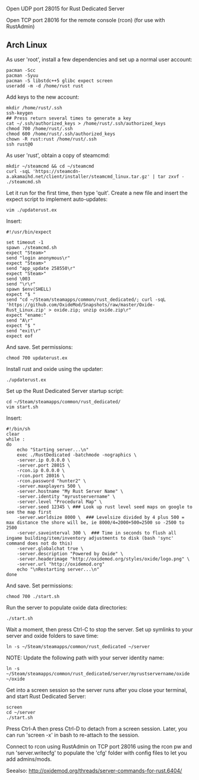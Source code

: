 Open UDP port 28015 for Rust Dedicated Server

Open TCP port 28016 for the remote console (rcon) (for use with RustAdmin)

## Arch Linux

As user 'root', install a few dependencies and set up a normal user account:
  
```
pacman -Scc
pacman -Syuu
pacman -S libstdc++5 glibc expect screen  
useradd -m -d /home/rust rust
```

Add keys to the new account:

```
mkdir /home/rust/.ssh
ssh-keygen
## Press return several times to generate a key
cat ~/.ssh/authorized_keys > /home/rust/.ssh/authorized_keys
chmod 700 /home/rust/.ssh
chmod 600 /home/rust/.ssh/authorized_keys
chown -R rust:rust /home/rust/.ssh
ssh rust@0
```

As user 'rust', obtain a copy of steamcmd:
  
```
mkdir ~/steamcmd && cd ~/steamcmd
curl -sqL 'https://steamcdn-a.akamaihd.net/client/installer/steamcmd_linux.tar.gz' | tar zxvf -
./steamcmd.sh
```

Let it run for the first time, then type 'quit'.  Create a new file and insert the expect script to implement auto-updates:

```
vim ./updaterust.ex
```
  
Insert:
  
```
#!/usr/bin/expect

set timeout -1
spawn ./steamcmd.sh
expect "Steam>"
send "login anonymous\r"
expect "Steam>"
send "app_update 258550\r"
expect "Steam>"
send \003
send "\r\r"
spawn $env(SHELL)
expect "$ "
send "cd ~/Steam/steamapps/common/rust_dedicated/; curl -sqL 'https://github.com/OxideMod/Snapshots/raw/master/Oxide-Rust_Linux.zip' > oxide.zip; unzip oxide.zip\r"
expect "ename:"
send "A\r"
expect "$ "
send "exit\r"
expect eof
```
  
And save.  Set permissions:
  
```
chmod 700 updaterust.ex
```
  
Install rust and oxide using the updater:  
  
```
./updaterust.ex
```
  
Set up the Rust Dedicated Server startup script:  
  
```
cd ~/Steam/steamapps/common/rust_dedicated/
vim start.sh
```
  
Insert:
  
```
#!/bin/sh
clear
while :
do
    echo "Starting server...\n"
    exec ./RustDedicated -batchmode -nographics \
    -server.ip 0.0.0.0 \
    -server.port 28015 \
    -rcon.ip 0.0.0.0 \
    -rcon.port 28016 \
    -rcon.password "hunter2" \
    -server.maxplayers 500 \
    -server.hostname "My Rust Server Name" \
    -server.identity "myrustservername" \
    -server.level "Procedural Map" \
    -server.seed 12345 \ ### Look up rust level seed maps on google to see the map first
    -server.worldsize 8000 \  ### Levelsize divided by 4 plus 500 = max distance the shore will be, ie 8000/4=2000+500=2500 so -2500 to 2500
    -server.saveinterval 300 \  ### Time in seconds to flush all ingame building/item/inventory adjustments to disk (bash 'sync' command does not do this)
    -server.globalchat true \
    -server.description "Powered by Oxide" \
    -server.headerimage "http://oxidemod.org/styles/oxide/logo.png" \
    -server.url "http://oxidemod.org"
    echo "\nRestarting server...\n"
done
```
  
And save. Set permissions:
  
```
chmod 700 ./start.sh
```
  
Run the server to populate oxide data directories:
  
```
./start.sh
```
  
Wait a moment, then press Ctrl-C to stop the server.  Set up symlinks to your server and oxide folders to save time:
  
```
ln -s ~/Steam/steamapps/common/rust_dedicated ~/server  
```

NOTE: Update the following path with your server identity name:

```
ln -s ~/Steam/steamapps/common/rust_dedicated/server/myrustservername/oxide ~/oxide  
```

Get into a screen session so the server runs after you close your terminal, and start Rust Dedicated Server:

```
screen
cd ~/server
./start.sh
```
  
Press Ctrl-A then press Ctrl-D to detach from a screen session.  Later, you can run 'screen -x' in bash to re-attach to the session.

Connect to rcon using RustAdmin on TCP port 28016 using the rcon pw and run 'server.writecfg' to populate the 'cfg' folder with config files to let you add admins/mods.

Seealso: http://oxidemod.org/threads/server-commands-for-rust.6404/
